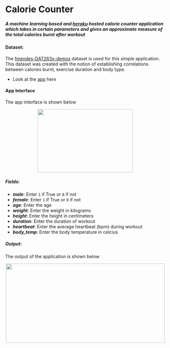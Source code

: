 # Calorie Counter
##### A machine learning based and [heroku](https://www.heroku.com/) hosted calorie counter application which takes in certain parameters and gives an approximate measure of the total calories burnt after workout

#### Dataset:
The [fmendes-DAT263x-demos](https://www.kaggle.com/fmendes/fmendesdat263xdemos) dataset is used for this simple application. This dataset was created with the notion of establishing correlations between calories burnt, exercise duration and body type.


* Look at the [app](https://energy-calorie.herokuapp.com/) here 

#### App Interface 
The app interface is shown below
<p align="center">
  <img src="./Flask_app.png" width = "300" height = "200"/>
</p>

##### **Fields**:
* **_male_**:         Enter `1` if True or `0` if not
* ***female***:        Enter `1` if True or `0` if not
* ***age***:           Enter the age
* ***weight***:        Enter the weight in kilograms
* ***height***:        Enter the height in centimeters
* ***duration***:      Enter the duration of workout
* ***heartbeat***:     Enter the average heartbeat (bpm) during workout
* ***body_temp***:    Enter the body temperature in celcius

##### **Output**:
The output of the application is shown below

<p align="center">
  <img src="./Outcome_flask.png" width = "500" height = "250"/>
</p>
